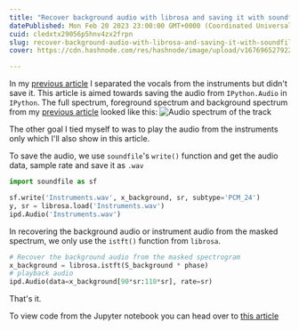 ```yaml
---
title: "Recover background audio with librosa and saving it with soundfile"
datePublished: Mon Feb 20 2023 23:00:00 GMT+0000 (Coordinated Universal Time)
cuid: cledxtx29056p5hnv4zx2frpn
slug: recover-background-audio-with-librosa-and-saving-it-with-soundfile
cover: https://cdn.hashnode.com/res/hashnode/image/upload/v1676965279223/c29ffdb0-2f44-4269-95d4-8a26ffa853ae.png

---
```


In my [previous article](https://dev.to/highcenburg/separate-vocals-from-a-track-using-python-4lb5) I separated the vocals from the instruments but didn't save it. This article is aimed towards saving the audio from `IPython.Audio` in `IPython`. The full spectrum, foreground spectrum and background spectrum from my [previous article](https://dev.to/highcenburg/separate-vocals-from-a-track-using-python-4lb5) looked like this: ![Audio spectrum of the track](https://cdn.hashnode.com/res/hashnode/image/upload/v1676965279223/c29ffdb0-2f44-4269-95d4-8a26ffa853ae.png)

The other goal I tied myself to was to play the audio from the instruments only which I'll also show in this article.

To save the audio, we use `soundfile`'s `write()` function and get the audio data, sample rate and save it as `.wav`

```python
import soundfile as sf

sf.write('Instruments.wav', x_background, sr, subtype='PCM_24')
y, sr = librosa.load('Instruments.wav')
ipd.Audio('Instruments.wav')
```

In recovering the background audio or instrument audio from the masked spectrum, we only use the `istft()` function from `librosa`.
```python
# Recover the background audio from the masked spectrogram
x_background = librosa.istft(S_background * phase)
# playback audio
ipd.Audio(data=x_background[90*sr:110*sr], rate=sr)
```

That's it.

To view code from the Jupyter notebook you can head over to [this article](https://colab.research.google.com/drive/1QnAhHpW9LrW9JLpjXF-xdH9Z7DtazW8Y#scrollTo=GhhM8KqaLwqV)


